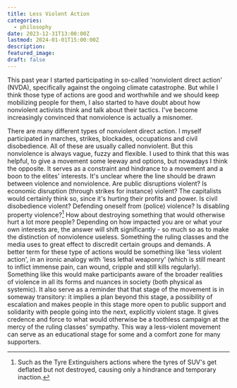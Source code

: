 ```yaml
---
title: Less Violent Action
categories:
  - philosophy
date: 2023-12-31T13:00:00Z
lastmod: 2024-01-01T15:00:00Z
description: 
featured_image: 
draft: false
---
```

This past year I started participating in so-called 'nonviolent direct action' (NVDA), specifically against the ongoing climate catastrophe. But while I think those type of actions are good and worthwhile and we should keep mobilizing people for them, I also started to have doubt about how nonviolent activists think and talk about their tactics. I've become increasingly convinced that nonviolence is actually a misnomer.
<!--more-->
There are many different types of nonviolent direct action. I myself participated in marches, strikes, blockades, occupations and civil disobedience. All of these are usually called nonviolent. But this nonviolence is always vague, fuzzy and flexible. I used to think that this was helpful, to give a movement some leeway and options, but nowadays I think the opposite. It serves as a constraint and hindrance to a movement and a boon to the elites' interests.
It's unclear where the line should be drawn between violence and nonviolence. Are public disruptions violent? Is economic disruption (through strikes for instance) violent? The capitalists would certainly think so, since it's hurting their profits and power. Is civil disobedience violent? Defending oneself from (police) violence? Is disabling property violence?[^1] How about destroying something that would otherwise hurt a lot more people? Depending on how impacted you are or what your own interests are, the answer will shift significantly - so much so as to make the distinction of nonviolence useless. Something the ruling classes and the media uses to great effect to discredit certain groups and demands.
A better term for these type of actions would be something like 'less violent action', in an ironic analogy with 'less lethal weaponry' (which is still meant to inflict immense pain, can wound, cripple and still kills regularly). Something like this would make participants aware of the broader realities of violence in all its forms and nuances in society (both physical as systemic). It also serve as a reminder that that stage of the movement is in someway transitory: it implies a plan beyond this stage, a possibility of escalation and makes people in this stage more open to public support and solidarity with people going into the next, explicitly violent stage. It gives credence and force to what would otherwise be a toothless campaign at the mercy of the ruling classes' sympathy. This way a less-violent movement can serve as an educational stage for some and a comfort zone for many supporters.
[^1]: Such as the Tyre Extinguishers actions where the tyres of SUV's get deflated but not destroyed, causing only a hindrance and temporary inaction.
